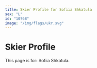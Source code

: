 ```yaml
---
title: Skier Profile for Sofiia Shkatula
sex: "L"
id: "10768"
image: "/img/flags/ukr.svg" 
---
```


# Skier Profile

This page is for: Sofiia Shkatula.
    